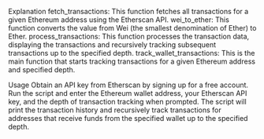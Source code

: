 Explanation
fetch_transactions: This function fetches all transactions for a given Ethereum address using the Etherscan API.
wei_to_ether: This function converts the value from Wei (the smallest denomination of Ether) to Ether.
process_transactions: This function processes the transaction data, displaying the transactions and recursively tracking subsequent transactions up to the specified depth.
track_wallet_transactions: This is the main function that starts tracking transactions for a given Ethereum address and specified depth.

Usage
Obtain an API key from Etherscan by signing up for a free account.
Run the script and enter the Ethereum wallet address, your Etherscan API key, and the depth of transaction tracking when prompted.
The script will print the transaction history and recursively track transactions for addresses that receive funds from the specified wallet up to the specified depth.
